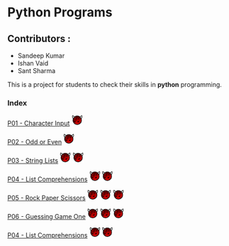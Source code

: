 #  Python Programs
## Contributors : 
* Sandeep Kumar
* Ishan Vaid
* Sant Sharma

This is a project for students to check their skills in **python** programming.
### Index

[P01 - Character Input](characterinput.md) ![Difficulty Level](diff.png "Difficulty level" )

[P02 - Odd or Even](oddoreven.md) ![Difficulty Level](diff.png "Difficulty level" )

[P03 - String Lists](Stringlists.md) ![Difficulty Level](diff.png "Difficulty level" ) ![Difficulty Level](diff.png "Difficulty level" )

[P04 - List Comprehensions](ListComprehensions.md) ![Difficulty Level](diff.png "Difficulty level" ) ![Difficulty Level](diff.png "Difficulty level" )

[P05 - Rock Paper Scissors](rockpaperscissors.md) ![Difficulty Level](diff.png "Difficulty level" ) ![Difficulty Level](diff.png "Difficulty level" ) ![Difficulty Level](diff.png "Difficulty level" )

[P06 - Guessing Game One](guessinggameone.md) ![Difficulty Level](diff.png "Difficulty level" ) ![Difficulty Level](diff.png "Difficulty level" ) ![Difficulty Level](diff.png "Difficulty level" )

[P04 - List Comprehensions](listoverlapcomprehensions.md) ![Difficulty Level](diff.png "Difficulty level" ) ![Difficulty Level](diff.png "Difficulty level" )